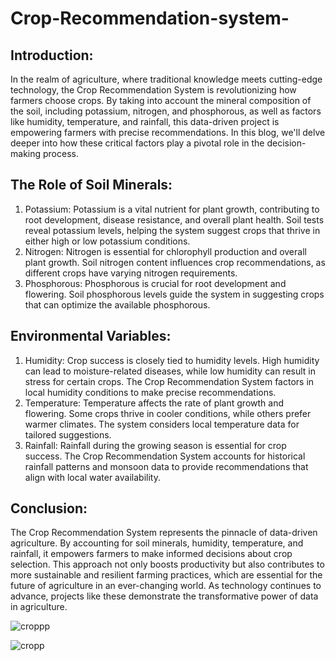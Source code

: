 # Crop-Recommendation-system-
## Introduction:

In the realm of agriculture, where traditional knowledge meets cutting-edge technology, the Crop Recommendation System is revolutionizing how farmers choose crops. By taking into account the mineral composition of the soil, including potassium, nitrogen, and phosphorous, as well as factors like humidity, temperature, and rainfall, this data-driven project is empowering farmers with precise recommendations. In this blog, we'll delve deeper into how these critical factors play a pivotal role in the decision-making process.

## The Role of Soil Minerals:
1. Potassium: Potassium is a vital nutrient for plant growth, contributing to root development, disease resistance, and overall plant health. Soil tests reveal potassium levels, helping the system suggest crops that thrive in either high or low potassium conditions.
2. Nitrogen: Nitrogen is essential for chlorophyll production and overall plant growth. Soil nitrogen content influences crop recommendations, as different crops have varying nitrogen requirements.
3. Phosphorous: Phosphorous is crucial for root development and flowering. Soil phosphorous levels guide the system in suggesting crops that can optimize the available phosphorous.

   
## Environmental Variables:
1. Humidity: Crop success is closely tied to humidity levels. High humidity can lead to moisture-related diseases, while low humidity can result in stress for certain crops. The Crop Recommendation System factors in local humidity conditions to make precise recommendations.
2. Temperature: Temperature affects the rate of plant growth and flowering. Some crops thrive in cooler conditions, while others prefer warmer climates. The system considers local temperature data for tailored suggestions.
3. Rainfall: Rainfall during the growing season is essential for crop success. The Crop Recommendation System accounts for historical rainfall patterns and monsoon data to provide recommendations that align with local water availability.

## Conclusion:
The Crop Recommendation System represents the pinnacle of data-driven agriculture. By accounting for soil minerals, humidity, temperature, and rainfall, it empowers farmers to make informed decisions about crop selection. This approach not only boosts productivity but also contributes to more sustainable and resilient farming practices, which are essential for the future of agriculture in an ever-changing world. As technology continues to advance, projects like these demonstrate the transformative power of data in agriculture.


![croppp](https://github.com/Sanket4545/Crop-Recommendation-system-/assets/103092841/a4fb2eaa-e9b8-409a-97a6-25b1e9e8456a)

![cropp](https://github.com/Sanket4545/Crop-Recommendation-system-/assets/103092841/aa89468f-5622-4388-806d-1c6e6c164315)
